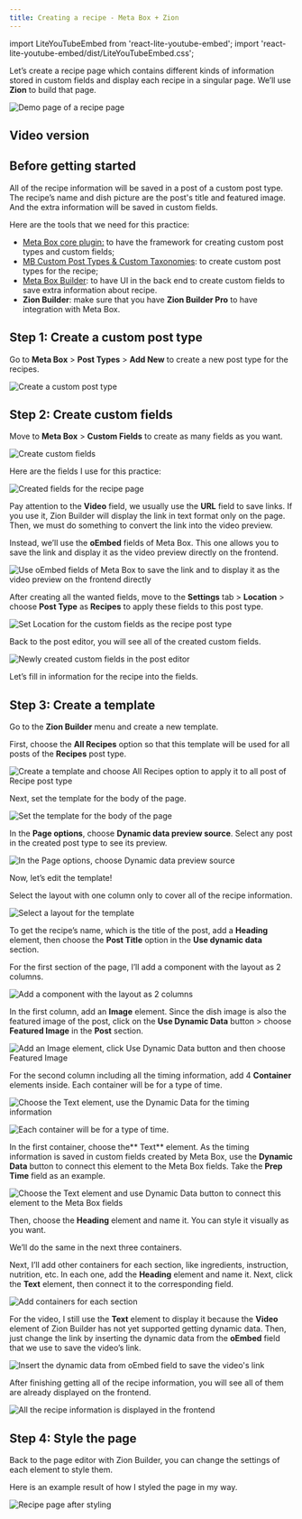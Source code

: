 ```yaml
---
title: Creating a recipe - Meta Box + Zion
---
```


import LiteYouTubeEmbed from 'react-lite-youtube-embed';
import 'react-lite-youtube-embed/dist/LiteYouTubeEmbed.css';

Let’s create a recipe page which contains different kinds of information stored in custom fields and display each recipe in a singular page. We’ll use **Zion** to build that page.

![Demo page of a recipe page](https://i.imgur.com/eDe9LAZ.png)

## Video version

<LiteYouTubeEmbed id='y6XCjCj3EZ8'>

## Before getting started

All of the recipe information will be saved in a post of a custom post type. The recipe’s name and dish picture are the post's title and featured image. And the extra information will be saved in custom fields.

Here are the tools that we need for this practice:

* <a href="https://wordpress.org/plugins/meta-box/">Meta Box core plugin:</a> to have the framework for creating custom post types and custom fields;
* <a href="https://metabox.io/plugins/custom-post-type/">MB Custom Post Types &amp; Custom Taxonomies</a>: to create custom post types for the recipe;
* <a href="https://metabox.io/plugins/meta-box-builder/">Meta Box Builder</a>: to have UI in the back end to create custom fields to save extra information about recipe.
* **Zion Builder**: make sure that you have **Zion Builder Pro** to have integration with Meta Box.

## Step 1: Create a custom post type

Go to **Meta Box** &gt; **Post Types** &gt; **Add New** to create a new post type for the recipes.

![Create a custom post type](https://i.imgur.com/kOWxuCF.png)

## Step 2: Create custom fields

Move to **Meta Box** &gt; **Custom Fields** to create as many fields as you want.

![Create custom fields](https://i.imgur.com/XGXqPJH.png)

Here are the fields I use for this practice:

![Created fields for the recipe page](https://i.imgur.com/SiVQ6zM.png)

Pay attention to the **Video** field, we usually use the **URL** field to save links. If you use it, Zion Builder will display the link in text format only on the page. Then, we must do something to convert the link into the video preview.

Instead, we’ll use the **oEmbed** fields of Meta Box. This one allows you to save the link and display it as the video preview directly on the frontend.

![Use oEmbed fields of Meta Box to save the link and to display it as the video preview on the frontend directly](https://i.imgur.com/B4Q7Vl5.png)

After creating all the wanted fields, move to the **Settings** tab &gt; **Location** &gt; choose **Post Type** as **Recipes** to apply these fields to this post type.

![Set Location for the custom fields as the recipe post type](https://i.imgur.com/8ANvIPe.png)

Back to the post editor, you will see all of the created custom fields.

![Newly created custom fields in the post editor](https://i.imgur.com/65lnBhg.png)

Let’s fill in information for the recipe into the fields.

## Step 3: Create a template

Go to the **Zion Builder** menu and create a new template.

First, choose the **All Recipes** option so that this template will be used for all posts of the **Recipes** post type.

![Create a template and choose All Recipes option to apply it to all post of Recipe post type](https://i.imgur.com/z1tzj64.png)

Next, set the template for the body of the page.

![Set the template for the body of the page](https://i.imgur.com/eQFaph4.png)

In the **Page options**, choose **Dynamic data preview source**. Select any post in the created post type to see its preview.

![In the Page options, choose Dynamic data preview source](https://i.imgur.com/lSpZIty.png)

Now, let’s edit the template!

Select the layout with one column only to cover all of the recipe information.

![Select a layout for the template](https://i.imgur.com/6Fo0qRn.png)

To get the recipe’s name, which is the title of the post, add a **Heading** element, then choose the **Post Title** option in the **Use dynamic data** section.

For the first section of the page, I’ll add a component with the layout as 2 columns.

![Add a component with the layout as 2 columns](https://i.imgur.com/MOtImVj.png)

In the first column, add an **Image** element. Since the dish image is also the featured image of the post, click on the **Use Dynamic Data** button &gt; choose **Featured Image** in the **Post** section.

![Add an Image element, click Use Dynamic Data button and then choose Featured Image](https://i.imgur.com/St0yIcw.png)

For the second column including all the timing information, add 4 **Container** elements inside. Each container will be for a type of time.

![Choose the Text element, use the Dynamic Data for the timing information](https://i.imgur.com/dYy9aV2.png)

![Each container will be for a type of time.](https://i.imgur.com/8Na1nn9.png)

In the first container, choose the** Text** element. As the timing information is saved in custom fields created by Meta Box, use the **Dynamic Data** button to connect this element to the Meta Box fields. Take the **Prep Time** field as an example.

![Choose the Text element and use Dynamic Data button to connect this element to the Meta Box fields](https://i.imgur.com/bDZq8mG.gif)

Then, choose the **Heading** element and name it. You can style it visually as you want.

We’ll do the same in the next three containers.

Next, I’ll add other containers for each section, like ingredients, instruction, nutrition, etc. In each one, add the **Heading** element and name it. Next, click the **Text** element, then connect it to the corresponding field.

![Add containers for each section](https://i.imgur.com/8Js5FIM.png)

For the video, I still use the **Text** element to display it because the **Video** element of Zion Builder has not yet supported getting dynamic data. Then, just change the link by inserting the dynamic data from the **oEmbed** field that we use to save the video’s link.

![Insert the dynamic data from oEmbed field to save the video's link](https://i.imgur.com/q7HJQfY.png)

After finishing getting all of the recipe information, you will see all of them are already displayed on the frontend.

![All the recipe information is displayed in the frontend](https://i.imgur.com/yXgx2go.png)

## Step 4: Style the page

Back to the page editor with Zion Builder, you can change the settings of each element to style them.

Here is an example result of how I styled the page in my way.

![Recipe page after styling](https://i.imgur.com/eDe9LAZ.png)
